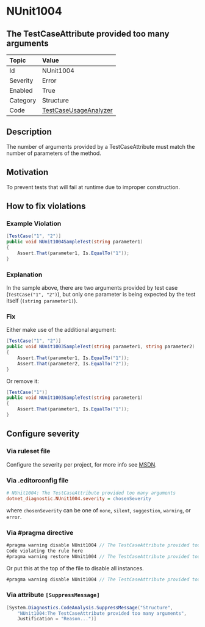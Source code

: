 # NUnit1004

## The TestCaseAttribute provided too many arguments

| Topic    | Value
| :--      | :--
| Id       | NUnit1004
| Severity | Error
| Enabled  | True
| Category | Structure
| Code     | [TestCaseUsageAnalyzer](https://github.com/nunit/nunit.analyzers/blob/master/src/nunit.analyzers/TestCaseUsage/TestCaseUsageAnalyzer.cs)

## Description

The number of arguments provided by a TestCaseAttribute must match the number of parameters of the method.

## Motivation

To prevent tests that will fail at runtime due to improper construction.

## How to fix violations

### Example Violation

```csharp
[TestCase("1", "2")]
public void NUnit1004SampleTest(string parameter1)
{
    Assert.That(parameter1, Is.EqualTo("1"));
}
```

### Explanation

In the sample above, there are two arguments provided by test case (`TestCase("1", "2")`), but only one parameter is being expected by the test itself (`(string parameter1)`).

### Fix

Either make use of the additional argument:

```csharp
[TestCase("1", "2")]
public void NUnit1003SampleTest(string parameter1, string parameter2)
{
    Assert.That(parameter1, Is.EqualTo("1"));
    Assert.That(parameter2, Is.EqualTo("2"));
}
```

Or remove it:

```csharp
[TestCase("1")]
public void NUnit1003SampleTest(string parameter1)
{
    Assert.That(parameter1, Is.EqualTo("1"));
}
```

<!-- start generated config severity -->
## Configure severity

### Via ruleset file

Configure the severity per project, for more info see [MSDN](https://msdn.microsoft.com/en-us/library/dd264949.aspx).

### Via .editorconfig file

```ini
# NUnit1004: The TestCaseAttribute provided too many arguments
dotnet_diagnostic.NUnit1004.severity = chosenSeverity
```

where `chosenSeverity` can be one of `none`, `silent`, `suggestion`, `warning`, or `error`.

### Via #pragma directive

```csharp
#pragma warning disable NUnit1004 // The TestCaseAttribute provided too many arguments
Code violating the rule here
#pragma warning restore NUnit1004 // The TestCaseAttribute provided too many arguments
```

Or put this at the top of the file to disable all instances.

```csharp
#pragma warning disable NUnit1004 // The TestCaseAttribute provided too many arguments
```

### Via attribute `[SuppressMessage]`

```csharp
[System.Diagnostics.CodeAnalysis.SuppressMessage("Structure",
    "NUnit1004:The TestCaseAttribute provided too many arguments",
    Justification = "Reason...")]
```
<!-- end generated config severity -->
